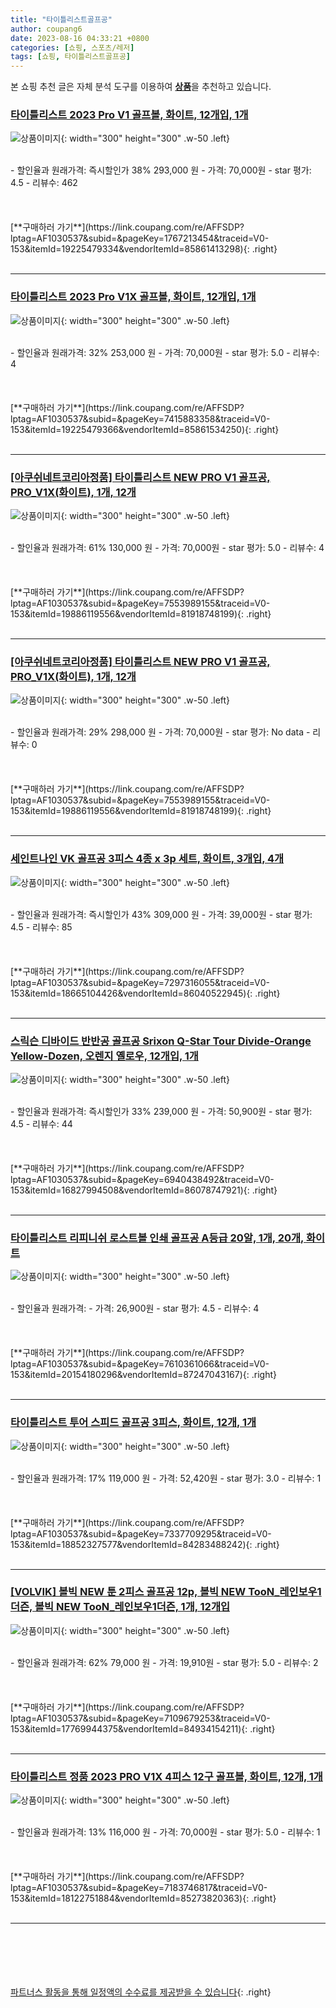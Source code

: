 ```yaml
---
title: "타이틀리스트골프공"
author: coupang6
date: 2023-08-16 04:33:21 +0800
categories: [쇼핑, 스포츠/레저]
tags: [쇼핑, 타이틀리스트골프공]
---
```


본 쇼핑 추천 글은 자체 분석 도구를 이용하여 [**상품**](https://link.coupang.com/a/bao1ui)을 추천하고 있습니다.

### [타이틀리스트 2023 Pro V1 골프볼, 화이트, 12개입, 1개](https://link.coupang.com/re/AFFSDP?lptag=AF1030537&subid=&pageKey=1767213454&traceid=V0-153&itemId=19225479334&vendorItemId=85861413298)

![상품이미지](https://thumbnail10.coupangcdn.com/thumbnails/remote/230x230ex/image/vendor_inventory/bf5a/2f9252def6b82c875bef492e36c6283afd46c558234eed9ecf1ed2a83381.jpg){: width="300" height="300" .w-50 .left}


<br>
- 할인율과 원래가격: 즉시할인가 38%  293,000   원
- 가격: 70,000원
- star 평가: 4.5
- 리뷰수: 462
<br>
<br>
<br>
<br>
[**구매하러 가기**](https://link.coupang.com/re/AFFSDP?lptag=AF1030537&subid=&pageKey=1767213454&traceid=V0-153&itemId=19225479334&vendorItemId=85861413298){: .right}
<br>
<br>

---

### [타이틀리스트 2023 Pro V1X 골프볼, 화이트, 12개입, 1개](https://link.coupang.com/re/AFFSDP?lptag=AF1030537&subid=&pageKey=7415883358&traceid=V0-153&itemId=19225479366&vendorItemId=85861534250)

![상품이미지](https://thumbnail8.coupangcdn.com/thumbnails/remote/230x230ex/image/vendor_inventory/9017/e0194e3d5462008ee23879d32f97c9c452e9e7b8196406e9be807ed54d05.jpg){: width="300" height="300" .w-50 .left}


<br>
- 할인율과 원래가격: 32%  253,000   원
- 가격: 70,000원
- star 평가: 5.0
- 리뷰수: 4
<br>
<br>
<br>
<br>
[**구매하러 가기**](https://link.coupang.com/re/AFFSDP?lptag=AF1030537&subid=&pageKey=7415883358&traceid=V0-153&itemId=19225479366&vendorItemId=85861534250){: .right}
<br>
<br>

---

### [[아쿠쉬네트코리아정품] 타이틀리스트 NEW PRO V1 골프공, PRO_V1X(화이트), 1개, 12개](https://link.coupang.com/re/AFFSDP?lptag=AF1030537&subid=&pageKey=7553989155&traceid=V0-153&itemId=19886119556&vendorItemId=81918748199)

![상품이미지](https://thumbnail6.coupangcdn.com/thumbnails/remote/230x230ex/image/vendor_inventory/1e90/232607dfca127537080678a1c8852d649fdd1e9d0db2285d6d8053164841.jpg){: width="300" height="300" .w-50 .left}


<br>
- 할인율과 원래가격: 61%  130,000   원
- 가격: 70,000원
- star 평가: 5.0
- 리뷰수: 4
<br>
<br>
<br>
<br>
[**구매하러 가기**](https://link.coupang.com/re/AFFSDP?lptag=AF1030537&subid=&pageKey=7553989155&traceid=V0-153&itemId=19886119556&vendorItemId=81918748199){: .right}
<br>
<br>

---

### [[아쿠쉬네트코리아정품] 타이틀리스트 NEW PRO V1 골프공, PRO_V1X(화이트), 1개, 12개](https://link.coupang.com/re/AFFSDP?lptag=AF1030537&subid=&pageKey=7553989155&traceid=V0-153&itemId=19886119556&vendorItemId=81918748199)

![상품이미지](https://thumbnail6.coupangcdn.com/thumbnails/remote/230x230ex/image/vendor_inventory/1e90/232607dfca127537080678a1c8852d649fdd1e9d0db2285d6d8053164841.jpg){: width="300" height="300" .w-50 .left}


<br>
- 할인율과 원래가격: 29%  298,000   원
- 가격: 70,000원
- star 평가: No data
- 리뷰수: 0
<br>
<br>
<br>
<br>
[**구매하러 가기**](https://link.coupang.com/re/AFFSDP?lptag=AF1030537&subid=&pageKey=7553989155&traceid=V0-153&itemId=19886119556&vendorItemId=81918748199){: .right}
<br>
<br>

---

### [세인트나인 VK 골프공 3피스 4종 x 3p 세트, 화이트, 3개입, 4개](https://link.coupang.com/re/AFFSDP?lptag=AF1030537&subid=&pageKey=7297316055&traceid=V0-153&itemId=18665104426&vendorItemId=86040522945)

![상품이미지](https://thumbnail8.coupangcdn.com/thumbnails/remote/230x230ex/image/retail/images/2023/05/22/12/9/4d24571d-bbf5-4cbd-a3b8-9d4e42f5015e.jpg){: width="300" height="300" .w-50 .left}


<br>
- 할인율과 원래가격: 즉시할인가 43%  309,000   원
- 가격: 39,000원
- star 평가: 4.5
- 리뷰수: 85
<br>
<br>
<br>
<br>
[**구매하러 가기**](https://link.coupang.com/re/AFFSDP?lptag=AF1030537&subid=&pageKey=7297316055&traceid=V0-153&itemId=18665104426&vendorItemId=86040522945){: .right}
<br>
<br>

---

### [스릭슨 디바이드 반반공 골프공 Srixon Q-Star Tour Divide-Orange Yellow-Dozen, 오렌지 옐로우, 12개입, 1개](https://link.coupang.com/re/AFFSDP?lptag=AF1030537&subid=&pageKey=6940438492&traceid=V0-153&itemId=16827994508&vendorItemId=86078747921)

![상품이미지](https://thumbnail10.coupangcdn.com/thumbnails/remote/230x230ex/image/vendor_inventory/207e/7653fc9b735391c9be3a91cc01201e748177397ab768a8841f63a16d6cdb.png){: width="300" height="300" .w-50 .left}


<br>
- 할인율과 원래가격: 즉시할인가 33%  239,000   원
- 가격: 50,900원
- star 평가: 4.5
- 리뷰수: 44
<br>
<br>
<br>
<br>
[**구매하러 가기**](https://link.coupang.com/re/AFFSDP?lptag=AF1030537&subid=&pageKey=6940438492&traceid=V0-153&itemId=16827994508&vendorItemId=86078747921){: .right}
<br>
<br>

---

### [타이틀리스트 리피니쉬 로스트볼 인쇄 골프공 A등급 20알, 1개, 20개, 화이트](https://link.coupang.com/re/AFFSDP?lptag=AF1030537&subid=&pageKey=7610361066&traceid=V0-153&itemId=20154180296&vendorItemId=87247043167)

![상품이미지](https://thumbnail9.coupangcdn.com/thumbnails/remote/230x230ex/image/vendor_inventory/9a05/63fae250b49cfd6f953cd0d979c432504387100700f8928087dc9f446c4a.jpg){: width="300" height="300" .w-50 .left}


<br>
- 할인율과 원래가격: 
- 가격: 26,900원
- star 평가: 4.5
- 리뷰수: 4
<br>
<br>
<br>
<br>
[**구매하러 가기**](https://link.coupang.com/re/AFFSDP?lptag=AF1030537&subid=&pageKey=7610361066&traceid=V0-153&itemId=20154180296&vendorItemId=87247043167){: .right}
<br>
<br>

---

### [타이틀리스트 투어 스피드 골프공 3피스, 화이트, 12개, 1개](https://link.coupang.com/re/AFFSDP?lptag=AF1030537&subid=&pageKey=7337709295&traceid=V0-153&itemId=18852327577&vendorItemId=84283488242)

![상품이미지](https://thumbnail7.coupangcdn.com/thumbnails/remote/230x230ex/image/vendor_inventory/f372/143000defc743e3c89c973292c25be996ac3d1909fbd4d03af7a37ec4f9f.jpg){: width="300" height="300" .w-50 .left}


<br>
- 할인율과 원래가격: 17%  119,000   원
- 가격: 52,420원
- star 평가: 3.0
- 리뷰수: 1
<br>
<br>
<br>
<br>
[**구매하러 가기**](https://link.coupang.com/re/AFFSDP?lptag=AF1030537&subid=&pageKey=7337709295&traceid=V0-153&itemId=18852327577&vendorItemId=84283488242){: .right}
<br>
<br>

---

### [[VOLVIK] 볼빅 NEW 툰 2피스 골프공 12p, 볼빅 NEW TooN_레인보우1더즌, 볼빅 NEW TooN_레인보우1더즌, 1개, 12개입](https://link.coupang.com/re/AFFSDP?lptag=AF1030537&subid=&pageKey=7109679253&traceid=V0-153&itemId=17769944375&vendorItemId=84934154211)

![상품이미지](https://thumbnail8.coupangcdn.com/thumbnails/remote/230x230ex/image/vendor_inventory/7066/a5883b77c02344c65bcaa4cfab0072d7acc8b9a484d209be411050362c3f.jpg){: width="300" height="300" .w-50 .left}


<br>
- 할인율과 원래가격: 62%  79,000   원
- 가격: 19,910원
- star 평가: 5.0
- 리뷰수: 2
<br>
<br>
<br>
<br>
[**구매하러 가기**](https://link.coupang.com/re/AFFSDP?lptag=AF1030537&subid=&pageKey=7109679253&traceid=V0-153&itemId=17769944375&vendorItemId=84934154211){: .right}
<br>
<br>

---

### [타이틀리스트 정품 2023 PRO V1X 4피스 12구 골프볼, 화이트, 12개, 1개](https://link.coupang.com/re/AFFSDP?lptag=AF1030537&subid=&pageKey=7183746817&traceid=V0-153&itemId=18122751884&vendorItemId=85273820363)

![상품이미지](https://thumbnail8.coupangcdn.com/thumbnails/remote/230x230ex/image/vendor_inventory/338c/f5e1b8aa74de23e3915e509acb41216ce317cd68e584daa9afb507005cc5.jpg){: width="300" height="300" .w-50 .left}


<br>
- 할인율과 원래가격: 13%  116,000   원
- 가격: 70,000원
- star 평가: 5.0
- 리뷰수: 1
<br>
<br>
<br>
<br>
[**구매하러 가기**](https://link.coupang.com/re/AFFSDP?lptag=AF1030537&subid=&pageKey=7183746817&traceid=V0-153&itemId=18122751884&vendorItemId=85273820363){: .right}
<br>
<br>

---
<br><br><br><br><br> [파트너스 활동을 통해 일정액의 수수료를 제공받을 수 있습니다](https://link.coupang.com/a/bao1ui){: .right}